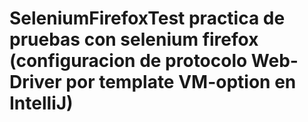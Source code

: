 # SeleniumFirefoxTest practica de pruebas con selenium firefox (configuracion de protocolo Web-Driver por template VM-option en IntelliJ)

